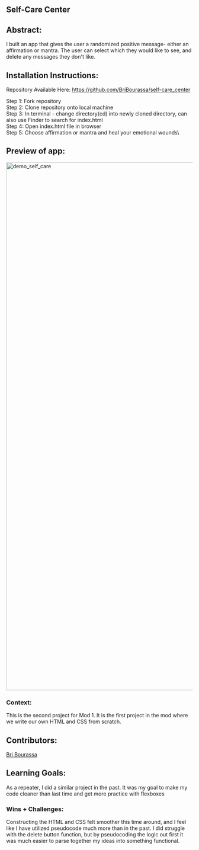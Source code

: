 
## Self-Care Center 

## Abstract:

I built an app that gives the user a randomized positive message- either an affirmation or mantra. The user can select which they would like to see, and delete any messages they don't like.


## Installation Instructions:

Repository Available Here: https://github.com/BriBourassa/self-care_center

Step 1: Fork repository\
Step 2: Clone repository onto local machine\
Step 3: In terminal - change directory(cd) into newly cloned directory, can also use Finder to search for index.html\
Step 4: Open index.html file in browser\
Step 5: Choose affirmation or mantra and heal your emotional wounds\

## Preview of app:

<img width="1426" alt="demo_self_care" src="https://user-images.githubusercontent.com/111149043/213276635-2c4aefb2-136e-4e84-9721-21d676131377.png">

### Context:

This is the second project for Mod 1. It is the first project in the mod where we write our own HTML and CSS from scratch.

## Contributors:

[Bri Bourassa](https://github.com/BriBourassa)

## Learning Goals:

As a repeater, I did a similar project in the past. It was my goal to make my code cleaner than last time and get more practice with flexboxes 

### Wins + Challenges:

Constructing the HTML and CSS felt smoother this time around, and I feel like I have utilized pseudocode much more than in the past. I did struggle with the delete button function, but by pseudocoding the logic out first it was much easier to parse together my ideas into something functional.
